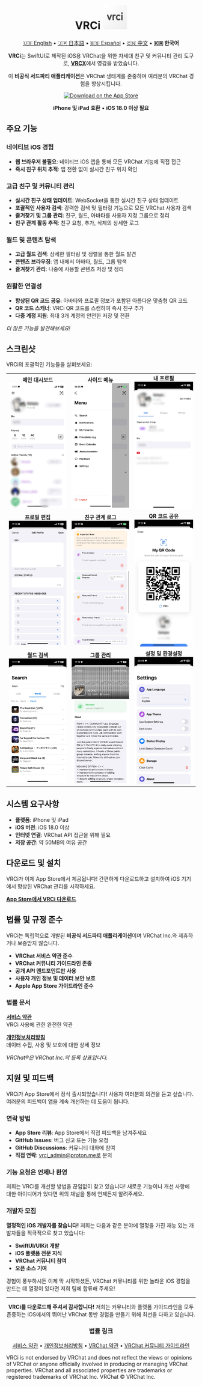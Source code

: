 <div align="center">

# VRCi <img src="./icon/icon.png" width="64" height="64"> </img>

[🇺🇸 English](README.md) • [🇯🇵 日本語](README_ja.md) • [🇪🇸 Español](README_es.md) • [🇨🇳 中文](README_cn.md) • **🇰🇷 한국어**

**VRCi**는 SwiftUI로 제작된 iOS용 VRChat을 위한 차세대 친구 및 커뮤니티 관리 도구로, [**VRCX**](https://github.com/vrcx-team/VRCX)에서 영감을 받았습니다. 

이 **비공식 서드파티 애플리케이션**은 VRChat 생태계를 존중하며 여러분의 VRChat 경험을 향상시킵니다.

[![Download on the App Store](https://tools.applemediaservices.com/api/badges/download-on-the-app-store/black/en-us?size=250x83&releaseDate=1640995200)](https://apps.apple.com/us/app/vrci/id6746643250)

**iPhone 및 iPad 호환** • **iOS 18.0 이상 필요**

<div align="left">

## 주요 기능

### **네이티브 iOS 경험**
- **웹 브라우저 불필요**: 네이티브 iOS 앱을 통해 모든 VRChat 기능에 직접 접근
- **즉시 친구 위치 추적**: 앱 전환 없이 실시간 친구 위치 확인

### **고급 친구 및 커뮤니티 관리**
- **실시간 친구 상태 업데이트**: WebSocket을 통한 실시간 친구 상태 업데이트
- **포괄적인 사용자 검색**: 강력한 검색 및 필터링 기능으로 모든 VRChat 사용자 검색
- **즐겨찾기 및 그룹 관리**: 친구, 월드, 아바타를 사용자 지정 그룹으로 정리
- **친구 관계 활동 추적**: 친구 요청, 추가, 삭제의 상세한 로그

### **월드 및 콘텐츠 탐색**
- **고급 월드 검색**: 상세한 필터링 및 정렬을 통한 월드 발견
- **콘텐츠 브라우징**: 앱 내에서 아바타, 월드, 그룹 탐색
- **즐겨찾기 관리**: 나중에 사용할 콘텐츠 저장 및 정리

### **원활한 연결성**
- **향상된 QR 코드 공유**: 아바타와 프로필 정보가 포함된 아름다운 맞춤형 QR 코드
- **QR 코드 스캐너**: VRCi QR 코드를 스캔하여 즉시 친구 추가
- **다중 계정 지원**: 최대 3개 계정의 안전한 저장 및 전환

*더 많은 기능을 발견해보세요!*

## 스크린샷

VRCi의 포괄적인 기능들을 살펴보세요:

<table align="center">
  <tr>
    <td align="center">
      <strong>메인 대시보드</strong><br>
      <img src="./img/main.png" alt="메인 대시보드" width="280" />
    </td>
    <td align="center">
      <strong>사이드 메뉴</strong><br>
      <img src="./img/sidemenu.png" alt="사이드 메뉴" width="280" />
    </td>
    <td align="center">
      <strong>내 프로필</strong><br>
      <img src="./img/myprofile.png" alt="내 프로필" width="280" />
    </td>
  </tr>
  <tr>
    <td align="center">
      <strong>프로필 편집</strong><br>
      <img src="./img/edit_profile.png" alt="프로필 편집" width="280" />
    </td>
    <td align="center">
      <strong>친구 관계 로그</strong><br>
      <img src="./img/friendship_log.png" alt="친구 관계 로그" width="280" />
    </td>
    <td align="center">
      <strong>QR 코드 공유</strong><br>
      <img src="./img/qr.png" alt="QR 코드" width="280" />
    </td>
  </tr>
  <tr>
    <td align="center">
      <strong>월드 검색</strong><br>
      <img src="./img/search_world.png" alt="월드 검색" width="280" />
    </td>
    <td align="center">
      <strong>그룹 관리</strong><br>
      <img src="./img/group.png" alt="그룹" width="280" />
    </td>
    <td align="center">
      <strong>설정 및 환경설정</strong><br>
      <img src="./img/setting.png" alt="설정" width="280" />
    </td>
  </tr>
</table>

## 시스템 요구사항

- **플랫폼**: iPhone 및 iPad
- **iOS 버전**: iOS 18.0 이상
- **인터넷 연결**: VRChat API 접근을 위해 필요
- **저장 공간**: 약 50MB의 여유 공간

## 다운로드 및 설치

VRCi가 이제 App Store에서 제공됩니다! 간편하게 다운로드하고 설치하여 iOS 기기에서 향상된 VRChat 관리를 시작하세요.

**[App Store에서 VRCi 다운로드](https://apps.apple.com/us/app/vrci/id6746643250)**

## 법률 및 규정 준수

VRCi는 독립적으로 개발된 **비공식 서드파티 애플리케이션**이며 VRChat Inc.와 제휴하거나 보증받지 않습니다.

- **VRChat 서비스 약관 준수**
- **VRChat 커뮤니티 가이드라인 존중**
- **공개 API 엔드포인트만 사용**
- **사용자 개인 정보 및 데이터 보안 보호**
- **Apple App Store 가이드라인 준수**

### 법률 문서

**[서비스 약관](https://vrci-eula-deploy.vercel.app/terms)**  
VRCi 사용에 관한 완전한 약관

**[개인정보처리방침](https://vrci-eula-deploy.vercel.app/privacy)**  
데이터 수집, 사용 및 보호에 대한 상세 정보

*VRChat®은 VRChat Inc.의 등록 상표입니다.*

## 지원 및 피드백

VRCi가 App Store에서 정식 출시되었습니다! 사용자 여러분의 의견을 듣고 싶습니다. 여러분의 피드백이 앱을 계속 개선하는 데 도움이 됩니다.

### 연락 방법
- **App Store 리뷰**: App Store에서 직접 피드백을 남겨주세요
- **GitHub Issues**: 버그 신고 또는 기능 요청
- **GitHub Discussions**: 커뮤니티 대화에 참여
- **직접 연락**: vrci_admin@proton.me로 문의

### 기능 요청은 언제나 환영

저희는 VRCi를 개선할 방법을 끊임없이 찾고 있습니다! 새로운 기능이나 개선 사항에 대한 아이디어가 있다면 위의 채널을 통해 언제든지 알려주세요.

### 개발자 모집

**열정적인 iOS 개발자를 찾습니다!** 저희는 다음과 같은 분야에 열정을 가진 재능 있는 개발자들을 적극적으로 찾고 있습니다:
- **SwiftUI/UIKit 개발**
- **iOS 플랫폼 전문 지식**
- **VRChat 커뮤니티 참여**
- **오픈 소스 기여**

경험이 풍부하시든 이제 막 시작하셨든, VRChat 커뮤니티를 위한 놀라운 iOS 경험을 만드는 데 열정이 있다면 저희 팀에 합류해 주세요!

---

<div align="center">

**VRCi를 다운로드해 주셔서 감사합니다!** 저희는 커뮤니티와 플랫폼 가이드라인을 모두 존중하는 iOS에서의 뛰어난 VRChat 동반 경험을 만들기 위해 최선을 다하고 있습니다.

### 법률 링크
[서비스 약관](https://vrci-eula-deploy.vercel.app/terms) • [개인정보처리방침](https://vrci-eula-deploy.vercel.app/privacy) • [VRChat 약관](https://hello.vrchat.com/legal) • [VRChat 커뮤니티 가이드라인](https://hello.vrchat.com/community-guidelines)

</div>

VRCi is not endorsed by VRChat and does not reflect the views or opinions of VRChat or anyone officially involved in producing or managing VRChat properties. VRChat and all associated properties are trademarks or registered trademarks of VRChat Inc. VRChat © VRChat Inc.